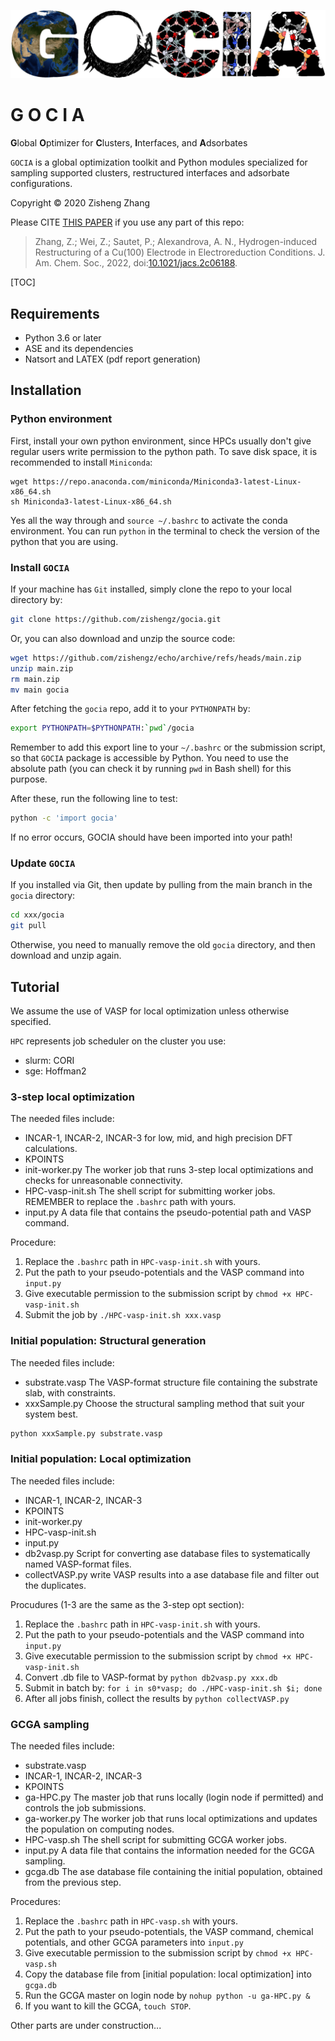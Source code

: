 ![Picture1](./gocia_logo.png)

# G O C I A

**G**lobal **O**ptimizer for **C**lusters, **I**nterfaces, and **A**dsorbates

```GOCIA``` is a global optimization toolkit and Python modules specialized for sampling supported clusters, restructured interfaces and adsorbate configurations.

Copyright © 2020 Zisheng Zhang

Please CITE [THIS PAPER](https://zishengz.github.io/docs/2022jacs.pdf) if you use any part of this repo:

> Zhang, Z.; Wei, Z.; Sautet, P.; Alexandrova, A. N., Hydrogen-induced Restructuring of a Cu(100) Electrode in Electroreduction Conditions. J. Am. Chem. Soc., 2022, doi:[10.1021/jacs.2c06188](https://doi.org/10.1021/jacs.2c06188).

[TOC]

## Requirements

- Python 3.6 or later
- ASE and its dependencies
- Natsort and LATEX (pdf report generation)

## Installation

### Python environment 
First, install your own python environment, since HPCs usually don't give regular users write permission to the python path. To save disk space, it is recommended to install ```Miniconda```:

```shell
wget https://repo.anaconda.com/miniconda/Miniconda3-latest-Linux-x86_64.sh
sh Miniconda3-latest-Linux-x86_64.sh
```

Yes all the way through and ```source ~/.bashrc``` to activate the conda environment. You can run ```python``` in the terminal to check the version of the python that you are using.


### Install `GOCIA`

If your machine has `Git` installed, simply clone the repo to your local directory by:

```bash
git clone https://github.com/zishengz/gocia.git
```

Or, you can also download and unzip the source code:

```bash
wget https://github.com/zishengz/echo/archive/refs/heads/main.zip
unzip main.zip
rm main.zip
mv main gocia
```

After fetching the `gocia` repo, add it to your `PYTHONPATH` by:

```bash
export PYTHONPATH=$PYTHONPATH:`pwd`/gocia
```

Remember to add this export line to your `~/.bashrc` or the submission script, so that `GOCIA` package is accessible by Python.
You need to use the absolute path (you can check it by running `pwd` in Bash shell) for this purpose.

After these, run the following line to test:

```bash
python -c 'import gocia'
```
If no error occurs, GOCIA should have been imported into your path!

### Update `GOCIA`

If you installed via Git, then update by pulling from the main branch in the `gocia` directory:

```bash
cd xxx/gocia
git pull
```

Otherwise, you need to manually remove the old `gocia` directory, and then download and unzip again.


## Tutorial

We assume the use of VASP for local optimization unless otherwise specified.

```HPC``` represents job scheduler on the cluster you use:

- slurm: CORI
- sge: Hoffman2

### 3-step local optimization

The needed files include:

- INCAR-1, INCAR-2, INCAR-3
  for low, mid, and high precision DFT calculations.
- KPOINTS
- init-worker.py
  The worker job that runs 3-step local optimizations and checks for unreasonable connectivity.
- HPC-vasp-init.sh
  The shell script for submitting worker jobs.
  REMEMBER to replace the ```.bashrc``` path with yours.
- input.py
  A data file that contains the pseudo-potential path and VASP command.

Procedure:

1. Replace the ```.bashrc``` path in ```HPC-vasp-init.sh``` with yours.
2. Put the path to your pseudo-potentials and the VASP command into ```input.py```
3. Give executable permission to the submission script by ```chmod +x HPC-vasp-init.sh```
4. Submit the job by ```./HPC-vasp-init.sh xxx.vasp```

### Initial population: Structural generation

The needed files include:

- substrate.vasp
  The VASP-format structure file containing the substrate slab, with constraints.
- xxxSample.py
  Choose the structural sampling method that suit your system best.

```bash
python xxxSample.py substrate.vasp
```

### Initial population: Local optimization

The needed files include:

- INCAR-1, INCAR-2, INCAR-3
- KPOINTS
- init-worker.py
- HPC-vasp-init.sh
- input.py
- db2vasp.py
  Script for converting ase database files to systematically named  VASP-format files.
- collectVASP.py
  write VASP results into a ase database file and filter out the duplicates.

Procudures (1-3 are the same as the 3-step opt section):

1. Replace the ```.bashrc``` path in ```HPC-vasp-init.sh``` with yours.
2. Put the path to your pseudo-potentials and the VASP command into ```input.py```
3. Give executable permission to the submission script by ```chmod +x HPC-vasp-init.sh```
4. Convert .db file to VASP-format by ```python db2vasp.py xxx.db```
5. Submit in batch by: ```for i in s0*vasp; do ./HPC-vasp-init.sh $i; done```
6. After all jobs finish, collect the results by ```python collectVASP.py```

### GCGA sampling

The needed files include:

- substrate.vasp
- INCAR-1, INCAR-2, INCAR-3
- KPOINTS
- ga-HPC.py
  The master job that runs locally (login node if permitted) and controls the job submissions.
- ga-worker.py
  The worker job that runs local optimizations and updates the population on computing nodes.
- HPC-vasp.sh
  The shell script for submitting GCGA worker jobs.
- input.py
  A data file that contains the information needed for the GCGA sampling.
- gcga.db
  The ase database file containing the initial population, obtained from the previous step.

Procedures:

1. Replace the ```.bashrc``` path in ```HPC-vasp.sh``` with yours.
2. Put the path to your pseudo-potentials, the VASP command, chemical potentials, and other GCGA parameters into ```input.py```
3. Give executable permission to the submission script by ```chmod +x HPC-vasp.sh```
4. Copy the database file from [initial population: local optimization] into ```gcga.db``` 
5. Run the GCGA master on login node by ```nohup python -u ga-HPC.py &```
6. If you want to kill the GCGA, ```touch STOP```.



Other parts are under construction...
